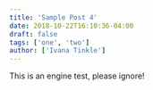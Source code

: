 ```yaml
---
title: 'Sample Post 4'
date: 2018-10-22T16:10:36-04:00
draft: false
tags: ['one', 'two']
author: ['Ivana Tinkle']
---
```


This is an engine test, please ignore!
